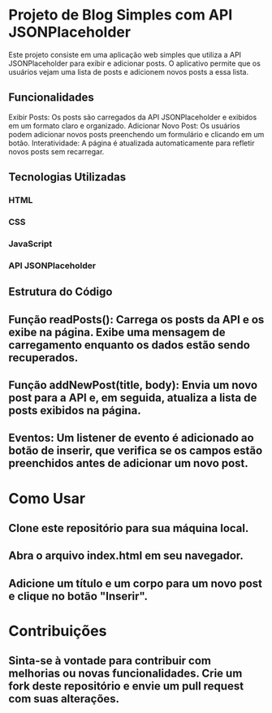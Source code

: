 


# Projeto de Blog Simples com API JSONPlaceholder
Este projeto consiste em uma aplicação web simples que utiliza a API JSONPlaceholder para exibir e adicionar posts. O aplicativo permite que os usuários vejam uma lista de posts e adicionem novos posts a essa lista.

## Funcionalidades
Exibir Posts: Os posts são carregados da API JSONPlaceholder e exibidos em um formato claro e organizado.
Adicionar Novo Post: Os usuários podem adicionar novos posts preenchendo um formulário e clicando em um botão.
Interatividade: A página é atualizada automaticamente para refletir novos posts sem recarregar.
## Tecnologias Utilizadas
### HTML
### CSS
### JavaScript
### API JSONPlaceholder
## Estrutura do Código
## Função readPosts(): Carrega os posts da API e os exibe na página. Exibe uma mensagem de carregamento enquanto os dados estão sendo recuperados.
## Função addNewPost(title, body): Envia um novo post para a API e, em seguida, atualiza a lista de posts exibidos na página.
## Eventos: Um listener de evento é adicionado ao botão de inserir, que verifica se os campos estão preenchidos antes de adicionar um novo post.
# Como Usar
## Clone este repositório para sua máquina local.
## Abra o arquivo index.html em seu navegador.
## Adicione um título e um corpo para um novo post e clique no botão "Inserir".
# Contribuições
## Sinta-se à vontade para contribuir com melhorias ou novas funcionalidades. Crie um fork deste repositório e envie um pull request com suas alterações.

